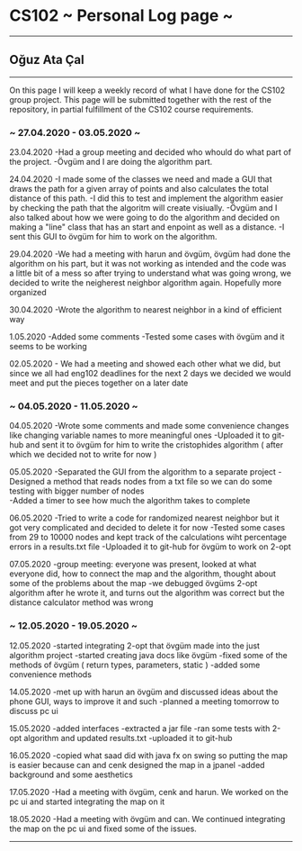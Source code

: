 # CS102 ~ Personal Log page ~
****
## Oğuz Ata Çal
****

On this page I will keep a weekly record of what I have done for the CS102 group project. This page will be submitted together with the rest of the repository, in partial fulfillment of the CS102 course requirements.

### ~ 27.04.2020 - 03.05.2020 ~
	
23.04.2020
	-Had a group meeting and decided who whould do what part of the project.
	-Övgüm and I are doing the algorithm part.	

24.04.2020
	-I made some of the classes we need and made a GUI that draws the path for a given array of points and also calculates the total distance of this path.
	-I did this to test and implement the algorithm easier by checking the path that the algoritm will create visiually.
	-Övgüm and I also talked about how we were going to do the algorithm and decided on making a "line" class that has an start and enpoint as well as a distance.
	-I sent this GUI to övgüm for him to work on the algorithm.

29.04.2020 
	-We had a meeting with harun and övgüm, övgüm had done the algorithm on his part, but it was not working as intended and the code was a little bit of a mess
	 so after trying to understand what was going wrong, we decided to write the neigherest neighbor algorithm again. Hopefully more organized

30.04.2020
	-Wrote the algorithm to nearest neighbor in a kind of efficient way 

1.05.2020
	-Added some comments
	-Tested some cases with övgüm and it seems to be working

02.05.2020
	- We had a meeting and showed each other what we did, but since we all had eng102 deadlines for the next 2 days we decided we would meet and put the pieces together on a later date

### ~ 04.05.2020 - 11.05.2020 ~

04.05.2020
	-Wrote some comments and made some convenience changes like changing variable names to more meaningful ones
	-Uploaded it to git-hub and sent it to övgüm for him to write the cristophides algorithm ( after which we decided not to write for now )

05.05.2020
	-Separated the GUI from the algorithm to a separate project
	-Designed a method that reads nodes from a txt file so we can do some testing with bigger number of nodes	
	-Added a timer to see how much the algorithm takes to complete

06.05.2020
	-Tried to write a code for randomized nearest neighbor but it got very complicated and decided to delete it for now
	-Tested some cases from 29 to 10000 nodes and kept track of the calculations wiht percentage errors in a results.txt file
	-Uploaded it to git-hub for övgüm to work on 2-opt

07.05.2020
	-group meeting: everyone was present, looked at what everyone did, how to connect the map and the algorithm, thought about some of the problems about the map
	-we debugged övgüms 2-opt algorithm after he wrote it, and turns out the algorithm was correct but the distance calculator method was wrong

### ~ 12.05.2020 - 19.05.2020 ~

12.05.2020
	-started integrating 2-opt that övgüm made into the just algorithm project
	-started creating java docs like övgüm
	-fixed some of the methods of övgüm ( return types, parameters, static )
	-added some convenience methods

14.05.2020
	-met up with harun an övgüm and discussed ideas about the phone GUI, ways to improve it and such
	-planned a meeting tomorrow to discuss pc ui

15.05.2020
	-added interfaces
	-extracted a jar file
	-ran some tests with 2-opt algorithm and updated results.txt
	-uploaded it to git-hub

16.05.2020
	-copied what saad did with java fx on swing so putting the map is easier because can and cenk designed the map in a jpanel
	-added background and some aesthetics

17.05.2020
	-Had a meeting with övgüm, cenk and harun. We worked on the pc ui and started integrating the map on it

18.05.2020
	-Had a meeting with övgüm and can. We continued integrating the map on the pc ui and fixed some of the issues.
****

